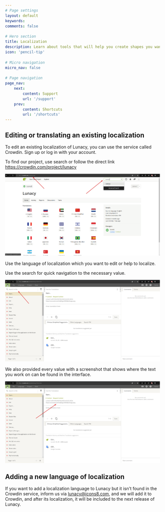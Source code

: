 ```yaml
---
# Page settings
layout: default
keywords:
comments: false

# Hero section
title: Localization
description: Learn about tools that will help you create shapes you want
icon: 'pencil-tip'

# Micro navigation
micro_nav: false

# Page navigation
page_nav:
    next:
        content: Support
        url: '/support'
    prev:
        content: Shortcuts
        url: '/shortcuts'
---
```


## Editing or translating an existing localization

To edit an existing localization of Lunacy, you can use the service called Crowdin. Sign up or log in with your account.

To find our project, use search or follow the direct link https://crowdin.com/project/lunacy

![Select an object and see its properties](public/localization_find_crowdin_project.png)

Use the language of localization which you want to edit or help to localize.

Use the search for quick navigation to the necessary value.

![Select an object and see its properties](public/localization_crowdin_search.png)

We also provided every value with a screenshot that shows where the text you work on can be found in the interface.

![Select an object and see its properties](public/localization_crowdin_screenshot_link.png)

## Adding a new language of localization

If you want to add a localization language to Lunacy but it isn’t found in the Crowdin service, inform us via lunacy@icons8.com, and we will add it to Сrowdin, and after its localization, it will be included to the next release of Lunacy.